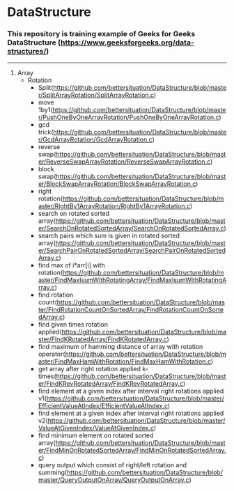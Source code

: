 # DataStructure
### This repository is training example of Geeks for Geeks DataStructure (https://www.geeksforgeeks.org/data-structures/)
-----
1. Array
    - Rotation
        - Split(https://github.com/bettersituation/DataStructure/blob/master/SplitArrayRotation/SplitArrayRotation.c)
        - move 1by1(https://github.com/bettersituation/DataStructure/blob/master/PushOneByOneArrayRotation/PushOneByOneArrayRotation.c)
        - gcd trick(https://github.com/bettersituation/DataStructure/blob/master/GcdArrayRotation/GcdArrayRotation.c)
        - reverse swap(https://github.com/bettersituation/DataStructure/blob/master/ReverseSwapArrayRotation/ReverseSwapArrayRotation.c)
        - block swap(https://github.com/bettersituation/DataStructure/blob/master/BlockSwapArrayRotation/BlockSwapArrayRotation.c)
        - right rotation(https://github.com/bettersituation/DataStructure/blob/master/RightBy1ArrayRotation/RightBy1ArrayRotation.c)
        - search on rotated sorted array(https://github.com/bettersituation/DataStructure/blob/master/SearchOnRotatedSortedArray/SearchOnRotatedSortedArray.c)
        - search pairs which sum is given in rotated sorted array(https://github.com/bettersituation/DataStructure/blob/master/SearchPairOnRotatedSortedArray/SearchPairOnRotatedSortedArray.c)
        - find max of i*arr[i] with rotation(https://github.com/bettersituation/DataStructure/blob/master/FindMaxIsumWithRotatingArray/FindMaxIsumWithRotatingArray.c)
        - find rotation count(https://github.com/bettersituation/DataStructure/blob/master/FindRotationCountOnSortedArray/FindRotationCountOnSortedArray.c)
        - find given times rotation applied(https://github.com/bettersituation/DataStructure/blob/master/FIndKRotatedArray/FindKRotatedArray.c)
        - find maximum of hamming distance of array with rotation operator(https://github.com/bettersituation/DataStructure/blob/master/FindMaxHamWithRotation/FindMaxHamWithRotation.c)
        - get array after right rotation applied k-times(https://github.com/bettersituation/DataStructure/blob/master/FindKRevRotatedArray/FindKRevRotatedArray.c)
        - find element at a given index after interval right rotations applied v1(https://github.com/bettersituation/DataStructure/blob/master/EfficientValueAtIndex/EfficientValueAtIndex.c)
        - find element at a given index after interval right rotations applied v2(https://github.com/bettersituation/DataStructure/blob/master/ValueAtGivenIndex/ValueAtGivenIndex.c)
        - find minimum element on rotated sorted array(https://github.com/bettersituation/DataStructure/blob/master/FindMinOnRotatedSortedArray/FindMinOnRotatedSortedArray.c)
        - query output which consist of right/left rotation and summing(https://github.com/bettersituation/DataStructure/blob/master/QueryOutputOnArray/QueryOutputOnArray.c)
        
